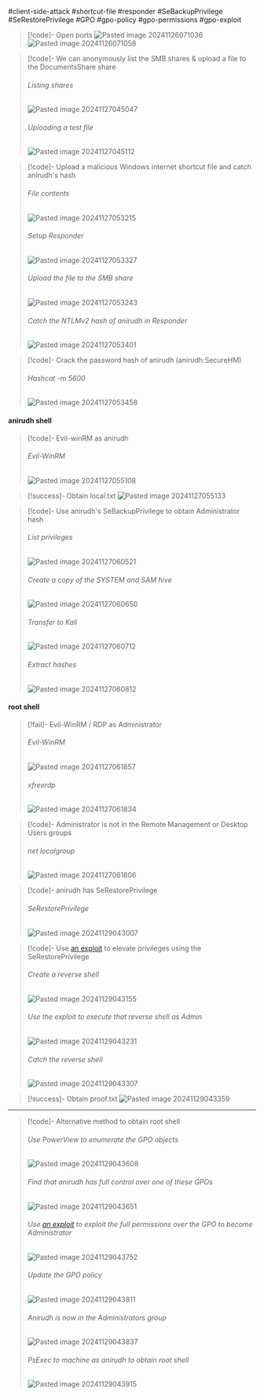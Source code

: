 #client-side-attack #shortcut-file #responder #SeBackupPrivilege #SeRestorePrivilege #GPO #gpo-policy #gpo-permissions #gpo-exploit

>[!code]- Open ports
>![Pasted image 20241126071036](/Images/Pasted%20image%2020241126071036.png)
>![Pasted image 20241126071058](/Images/Pasted%20image%2020241126071058.png)

>[!code]- We can anonymously list the SMB shares & upload a file to the DocumentsShare share
>###### Listing shares
>![Pasted image 20241127045047](/Images/Pasted%20image%2020241127045047.png)
>###### Uploading a test file
>![Pasted image 20241127045112](/Images/Pasted%20image%2020241127045112.png)

>[!code]- Upload a malicious Windows internet shortcut file and catch anirudh's hash
>###### File contents
>![Pasted image 20241127053215](/Images/Pasted%20image%2020241127053215.png)
>###### Setup Responder
>![Pasted image 20241127053327](/Images/Pasted%20image%2020241127053327.png)
>###### Upload the file to the SMB share
>![Pasted image 20241127053243](/Images/Pasted%20image%2020241127053243.png)
>###### Catch the NTLMv2 hash of anirudh in Responder
>![Pasted image 20241127053401](/Images/Pasted%20image%2020241127053401.png)

>[!code]- Crack the password hash of anirudh (anirudh:SecureHM)
>###### Hashcat -m 5600
>![Pasted image 20241127053458](/Images/Pasted%20image%2020241127053458.png)
#### anirudh shell

>[!code]- Evil-winRM as anirudh
>###### Evil-WinRM
>![Pasted image 20241127055108](/Images/Pasted%20image%2020241127055108.png)

>[!success]- Obtain local.txt
>![Pasted image 20241127055133](/Images/Pasted%20image%2020241127055133.png)

>[!code]- Use anirudh's SeBackupPrivilege to obtain Administrator hash
>###### List privileges
>![Pasted image 20241127060521](/Images/Pasted%20image%2020241127060521.png)
>###### Create a copy of the SYSTEM and SAM hive
>![Pasted image 20241127060650](/Images/Pasted%20image%2020241127060650.png)
>###### Transfer to Kali
>![Pasted image 20241127060712](/Images/Pasted%20image%2020241127060712.png)
>###### Extract hashes
>![Pasted image 20241127060812](/Images/Pasted%20image%2020241127060812.png)
#### root shell

>[!fail]- Evil-WinRM / RDP as Administrator
>###### Evil-WinRM
>![Pasted image 20241127061857](/Images/Pasted%20image%2020241127061857.png)
>###### xfreerdp
>![Pasted image 20241127061834](/Images/Pasted%20image%2020241127061834.png)

>[!code]- Administrator is not in the Remote Management or Desktop Users groups
>###### net localgroup
>![Pasted image 20241127061806](/Images/Pasted%20image%2020241127061806.png)

>[!code]- anirudh has SeRestorePrivilege
>###### SeRestorePrivilege
>![Pasted image 20241129043007](/Images/Pasted%20image%2020241129043007.png)

>[!code]- Use [an exploit](https://github.com/dxnboy/redteam/tree/master) to elevate privileges using the SeRestorePrivilege
>###### Create a reverse shell
>![Pasted image 20241129043155](/Images/Pasted%20image%2020241129043155.png)
>###### Use the exploit to execute that reverse shell as Admin
>![Pasted image 20241129043231](/Images/Pasted%20image%2020241129043231.png)
>###### Catch the reverse shell
>![Pasted image 20241129043307](/Images/Pasted%20image%2020241129043307.png)

>[!success]- Obtain proof.txt
>![Pasted image 20241129043359](/Images/Pasted%20image%2020241129043359.png)

___

>[!code]- Alternative method to obtain root shell
> ###### Use PowerView to enumerate the GPO objects
> ![Pasted image 20241129043608](/Images/Pasted%20image%2020241129043608.png)
> ###### Find that anirudh has full control over one of these GPOs
> ![Pasted image 20241129043651](/Images/Pasted%20image%2020241129043651.png)
> ###### Use [an exploit](https://github.com/Flangvik/SharpCollection/raw/master/NetFramework_4.0_x64/SharpGPOAbuse.exe) to exploit the full permissions over the GPO to become Administrator
> ![Pasted image 20241129043752](/Images/Pasted%20image%2020241129043752.png)
> ###### Update the GPO policy
> ![Pasted image 20241129043811](/Images/Pasted%20image%2020241129043811.png)
> ###### Anirudh is now in the Administrators group
> ![Pasted image 20241129043837](/Images/Pasted%20image%2020241129043837.png)
> ###### PsExec to machine as anirudh to obtain root shell
> ![Pasted image 20241129043915](/Images/Pasted%20image%2020241129043915.png)
> 
